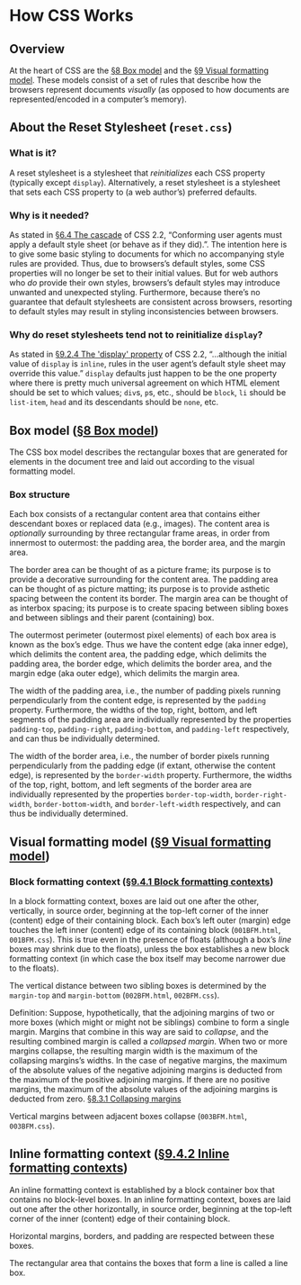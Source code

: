 # How CSS Works

## Overview
At the heart of CSS are the [&sect;8 Box model](https://www.w3.org/TR/CSS22/box.html) and the [&sect;9 Visual formatting model](https://www.w3.org/TR/CSS22/visuren.html). These models consist of a set of rules that describe how the browsers represent documents *visually* (as opposed to how documents are represented/encoded in a computer&rsquo;s memory).

## About the Reset Stylesheet (`reset.css`)
### What is it?
A reset stylesheet is a stylesheet that *reinitializes* each CSS property (typically except `display`). Alternatively, a reset stylesheet is a stylesheet that sets each CSS property to (a web author&rsquo;s) preferred defaults.
### Why is it needed?
As stated in [&sect;6.4 The cascade](https://www.w3.org/TR/CSS22/cascade.html#cascade) of CSS 2.2, &ldquo;Conforming user agents must apply a default style sheet (or behave as if they did).&rdquo;. The intention here is to give some basic styling to documents for which no accompanying style rules are provided. Thus, due to browsers&rsquo;s default styles, some CSS properties will no longer be set to their initial values. But for web authors who *do* provide their own styles, browsers&rsquo;s default styles may introduce unwanted and unexpected styling. Furthermore, because there&rsquo;s no guarantee that default stylesheets are consistent across browsers, resorting to default styles may result in styling inconsistencies between browsers.
### Why do reset stylesheets tend not to reinitialize `display`?
As stated in [&sect;9.2.4 The 'display' property](https://www.w3.org/TR/CSS22/visuren.html#display-prop) of CSS 2.2, &ldquo;&hellip;although the initial value of `display` is `inline`, rules in the user agent&rsquo;s default style sheet may override this value.&rdquo; `display` defaults just happen to be the one property where there is pretty much universal agreement on which HTML element should be set to which values; `div`s, `p`s, etc., should be `block`, `li` should be `list-item`, `head` and its descendants should be `none`, etc.

## Box model ([&sect;8 Box model](https://www.w3.org/TR/CSS22/box.html))
The CSS box model describes the rectangular boxes that are generated for elements in the document tree and laid out according to the visual formatting model.
### Box structure
Each box consists of a rectangular content area that contains either descendant boxes or replaced data (e.g., images). The content area is *optionally* surrounding by three rectangular frame areas, in order from innermost to outermost: the padding area, the border area, and the margin area.

The border area can be thought of as a picture frame; its purpose is to provide a decorative surrounding for the content area. The padding area can be thought of as picture matting; its purpose is to provide asthetic spacing between the content its border. The margin area can be thought of as interbox spacing; its purpose is to create spacing between sibling boxes and between siblings and their parent (containing) box.

The outermost perimeter (outermost pixel elements) of each box area is known as the box&rsquo;s edge. Thus we have the content edge (aka inner edge), which delimits the content area, the padding edge, which delimits the padding area, the border edge, which delimits the border area, and the margin edge (aka outer edge), which delimits the margin area.

The width of the padding area, i.e., the number of padding pixels running perpendicularly from the content edge, is represented by the `padding` property. Furthermore, the widths of the top, right, bottom, and left segments of the padding area are individually represented by the properties `padding-top`, `padding-right`, `padding-bottom`, and `padding-left` respectively, and can thus be individually determined.

The width of the border area, i.e., the number of border pixels running perpendicularly from the padding edge (if extant, otherwise the content edge), is represented by the `border-width` property. Furthermore, the widths of the top, right, bottom, and left segments of the border area are individually represented by the properties `border-top-width`, `border-right-width`, `border-bottom-width`, and `border-left-width` respectively, and can thus be individually determined.

## Visual formatting model ([&sect;9 Visual formatting model](https://www.w3.org/TR/CSS22/visuren.html))


### Block formatting context ([&sect;9.4.1 Block formatting contexts](https://www.w3.org/TR/CSS22/visuren.html#block-formatting))
In a block formatting context, boxes are laid out one after the other, vertically, in source order, beginning at the top-left corner of the inner (content) edge of their containing block. Each box&rsquo;s left outer (margin) edge touches the left inner (content) edge of its containing block (`001BFM.html`, `001BFM.css`). This is true even in the presence of floats (although a box&rsquo;s *line* boxes may shrink due to the floats), unless the box establishes a new block formatting context (in which case the box itself may become narrower due to the floats).

The vertical distance between two sibling boxes is determined by the `margin-top` and `margin-bottom` (`002BFM.html`, `002BFM.css`).

Definition: Suppose, hypothetically, that the adjoining margins of two or more boxes (which might or might not be siblings) combine to form a single margin. Margins that combine in this way are said to <dfn>collapse</dfn>, and the resulting combined margin is called a <dfn>collapsed margin</dfn>. When two or more margins collapse, the resulting margin width is the maximum of the collapsing margins&rsquo;s widths. In the case of negative margins, the maximum of the absolute values of the negative adjoining margins is deducted from the maximum of the positive adjoining margins. If there are no positive margins, the maximum of the absolute values of the adjoining margins is deducted from zero. [&sect;8.3.1 Collapsing margins](https://www.w3.org/TR/CSS22/box.html#collapsing-margins)

Vertical margins between adjacent boxes collapse (`003BFM.html`, `003BFM.css`).

## Inline formatting context ([&sect;9.4.2 Inline formatting contexts](https://www.w3.org/TR/CSS22/visuren.html#inline-formatting))
An inline formatting context is established by a block container box that contains no block-level boxes. In an inline formatting context, boxes are laid out one after the other horizontally, in source order, beginning at the top-left corner of the inner (content) edge of their containing block.

Horizontal margins, borders, and padding are respected between these boxes.

The rectangular area that contains the boxes that form a line is called a line box.
